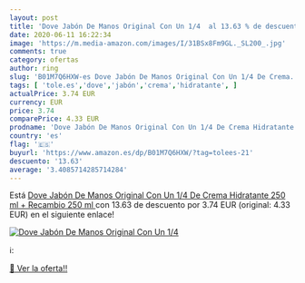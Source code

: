 ```yaml
---
layout: post
title: 'Dove Jabón De Manos Original Con Un 1/4  al 13.63 % de descuento'
date: 2020-06-11 16:22:34
image: 'https://m.media-amazon.com/images/I/31BSx8Fm9GL._SL200_.jpg'
comments: true
category: ofertas
author: ring
slug: 'B01M7Q6HXW-es Dove Jabón De Manos Original Con Un 1/4 De Crema...'
tags: [ 'tole.es','dove','jabón','crema','hidratante', ]
actualPrice: 3.74 EUR
currency: EUR
price: 3.74
comparePrice: 4.33 EUR
prodname: 'Dove Jabón De Manos Original Con Un 1/4 De Crema Hidratante  250 ml + Recambio 250 ml '
country: 'es'
flag: '🇪🇸'
buyurl: 'https://www.amazon.es/dp/B01M7Q6HXW/?tag=tolees-21'
descuento: '13.63'
average: '3.4085714285714284'
---
```


Está [Dove Jabón De Manos Original Con Un 1/4 De Crema Hidratante  250 ml + Recambio 250 ml ](https://www.amazon.es/dp/B01M7Q6HXW/?tag=tolees-21) con 13.63 de descuento por 3.74 EUR (original: 4.33 EUR) en el siguiente enlace!

[![Dove Jabón De Manos Original Con Un 1/4 ](https://m.media-amazon.com/images/I/31BSx8Fm9GL._SL200_.jpg)](https://www.amazon.es/dp/B01M7Q6HXW/?tag=tolees-21)

ℹ️:


[🛒 Ver la oferta!!](https://www.amazon.es/dp/B01M7Q6HXW/?tag=tolees-21)
